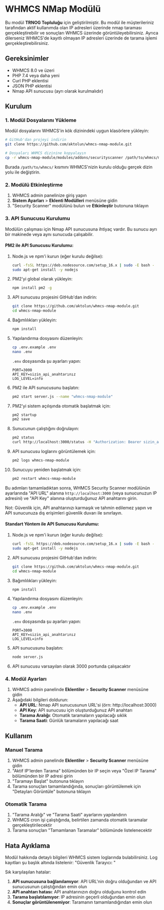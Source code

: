 # WHMCS NMap Modülü 

Bu modül **TRNOG Topluluğu** için geliştirilmiştir. Bu modül ile müşterileriniz tarafından aktif kullanımda olan IP adresleri üzerinde nmap taraması gerçekleştirebilir ve sonuçları WHMCS üzerinde görüntüleyebilirsiniz. Ayrıca dilerseniz WHMCS'de kayıtlı olmayan IP adresleri üzerinde de tarama işlemi gerçekleştirebilirsiniz.


## Gereksinimler

- WHMCS 8.0 ve üzeri
- PHP 7.4 veya daha yeni
- Curl PHP eklentisi
- JSON PHP eklentisi
- Nmap API sunucusu (ayrı olarak kurulmalıdır)

## Kurulum

### 1. Modül Dosyalarını Yükleme

Modül dosyalarını WHMCS'in kök dizinindeki uygun klasörlere yükleyin:

```bash
# GitHub'dan projeyi indirin
git clone https://github.com/aktolun/whmcs-nmap-module.git

# Dosyaları WHMCS dizinine kopyalayın
cp -r whmcs-nmap-module/modules/addons/securityscanner /path/to/whmcs/modules/addons/
```

Burada `/path/to/whmcs/` kısmını WHMCS'nizin kurulu olduğu gerçek dizin yolu ile değiştirin.

### 2. Modülü Etkinleştirme

1. WHMCS admin panelinize giriş yapın
2. **Sistem Ayarları** > **Eklenti Modülleri** menüsüne gidin
3. "Security Scanner" modülünü bulun ve **Etkinleştir** butonuna tıklayın

### 3. API Sunucusu Kurulumu

Modülün çalışması için Nmap API sunucusuna ihtiyaç vardır. Bu sunucu ayrı bir makinede veya aynı sunucuda çalışabilir.

#### PM2 ile API Sunucusu Kurulumu:

1. Node.js ve npm'i kurun (eğer kurulu değilse):
   ```bash
   curl -fsSL https://deb.nodesource.com/setup_16.x | sudo -E bash -
   sudo apt-get install -y nodejs
   ```

2. PM2'yi global olarak yükleyin:
   ```bash
   npm install pm2 -g
   ```

3. API sunucusu projesini GitHub'dan indirin:
   ```bash
   git clone https://github.com/aktolun/whmcs-nmap-module.git
   cd whmcs-nmap-module
   ```

4. Bağımlılıkları yükleyin:
   ```bash
   npm install
   ```

5. Yapılandırma dosyasını düzenleyin:
   ```bash
   cp .env.example .env
   nano .env
   ```
   
   `.env` dosyasında şu ayarları yapın:
   ```
   PORT=3000
   API_KEY=sizin_api_anahtarınız
   LOG_LEVEL=info
   ```

6. PM2 ile API sunucusunu başlatın:
   ```bash
   pm2 start server.js --name "whmcs-nmap-module"
   ```

7. PM2'yi sistem açılışında otomatik başlatmak için:
   ```bash
   pm2 startup
   pm2 save
   ```

8. Sunucunun çalıştığını doğrulayın:
   ```bash
   pm2 status
   curl http://localhost:3000/status -H "Authorization: Bearer sizin_api_anahtarınız"
   ```

9. API sunucusu loglarını görüntülemek için:
   ```bash
   pm2 logs whmcs-nmap-module
   ```

10. Sunucuyu yeniden başlatmak için:
    ```bash
    pm2 restart whmcs-nmap-module
    ```

Bu adımları tamamladıktan sonra, WHMCS Security Scanner modülünün ayarlarında "API URL" alanına `http://localhost:3000` (veya sunucunuzun IP adresini) ve "API Key" alanına oluşturduğunuz API anahtarını girin.

Not: Güvenlik için, API anahtarınızı karmaşık ve tahmin edilemez yapın ve API sunucunuza dış erişimleri güvenlik duvarı ile sınırlayın.

#### Standart Yöntem ile API Sunucusu Kurulumu:

1. Node.js ve npm'i kurun (eğer kurulu değilse):
   ```bash
   curl -fsSL https://deb.nodesource.com/setup_16.x | sudo -E bash -
   sudo apt-get install -y nodejs
   ```

2. API sunucusu projesini GitHub'dan indirin:
   ```bash
   git clone https://github.com/aktolun/whmcs-nmap-module.git
   cd whmcs-nmap-module
   ```

3. Bağımlılıkları yükleyin:
   ```bash
   npm install
   ```

4. Yapılandırma dosyasını düzenleyin:
   ```bash
   cp .env.example .env
   nano .env
   ```
   
   `.env` dosyasında şu ayarları yapın:
   ```
   PORT=3000
   API_KEY=sizin_api_anahtarınız
   LOG_LEVEL=info
   ```

5. API sunucusunu başlatın:
   ```bash
   node server.js
   ```

6. API sunucusu varsayılan olarak 3000 portunda çalışacaktır

### 4. Modül Ayarları

1. WHMCS admin panelinde **Eklentiler** > **Security Scanner** menüsüne gidin
2. Aşağıdaki bilgileri doldurun:
   - **API URL**: Nmap API sunucusunun URL'si (örn: http://localhost:3000)
   - **API Key**: API sunucusu için oluşturduğunuz API anahtarı
   - **Tarama Aralığı**: Otomatik taramaların yapılacağı sıklık
   - **Tarama Saati**: Günlük taramaların yapılacağı saat

## Kullanım

### Manuel Tarama

1. WHMCS admin panelinde **Eklentiler** > **Security Scanner** menüsüne gidin
2. "Aktif IP'lerden Tarama" bölümünden bir IP seçin veya "Özel IP Tarama" bölümünden bir IP adresi girin
3. "Taramayı Başlat" butonuna tıklayın
4. Tarama sonuçları tamamlandığında, sonuçları görüntülemek için "Detayları Görüntüle" butonuna tıklayın

### Otomatik Tarama

1. "Tarama Aralığı" ve "Tarama Saati" ayarlarını yapılandırın
2. WHMCS cron işi çalıştığında, belirtilen zamanda otomatik taramalar gerçekleştirilecektir
3. Tarama sonuçları "Tamamlanan Taramalar" bölümünde listelenecektir

## Hata Ayıklama

Modül hakkında detaylı bilgileri WHMCS sistem loglarında bulabilirsiniz. Log kayıtları şu başlık altında listelenir: "Güvenlik Tarayıcı: "

Sık karşılaşılan hatalar:

1. **API sunucusuna bağlanılamıyor**: API URL'nin doğru olduğundan ve API sunucusunun çalıştığından emin olun
2. **API anahtarı hatası**: API anahtarınızın doğru olduğunu kontrol edin
3. **Tarama başlatılamıyor**: IP adresinin geçerli olduğundan emin olun
4. **Sonuçlar görüntülenemiyor**: Taramanın tamamlandığından emin olun

